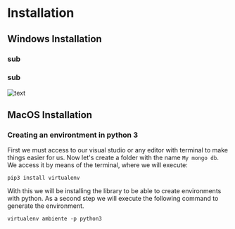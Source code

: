 # Installation

## Windows Installation

### sub

### sub

![text](url)

## MacOS Installation

### Creating an environtment in python 3

First we must access to our visual studio or any editor with terminal to make things easier for us. Now let's create a folder with the name `My mongo db`. We access it by means of the terminal, where we will execute: 

`pip3 install virtualenv`

With this we will be installing the library to be able to create environments with python. As a second step we will execute the following command to generate the environment.

`virtualenv ambiente -p python3`


